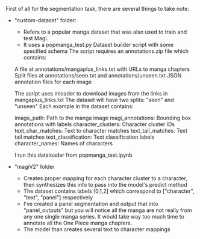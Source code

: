 First of all for the segmentation task, there are several things to take note:

- "custom-dataset" folder:
    - Refers to a popular manga dataset that was also used to train and test Magi.
    - It uses a popmanga_test.py Dataset builder script with some specified schema
    The script requires an annotations.zip file which contains:

    A file at annotations/mangaplus_links.txt with URLs to manga chapters
    Split files at annotations/seen.txt and annotations/unseen.txt
    JSON annotation files for each image


    The script uses mloader to download images from the links in mangaplus_links.txt
    The dataset will have two splits: "seen" and "unseen"
    Each example in the dataset contains:

    image_path: Path to the manga image
    magi_annotations: Bounding box annotations with labels
    character_clusters: Character cluster IDs
    text_char_matches: Text to character matches
    text_tail_matches: Text tail matches
    text_classification: Text classification labels
    character_names: Names of characters

    I run this dataloader from popmanga_test.ipynb


- "magiV2" folder
    - Creates proper mapping for each character cluster to a character, then synthesizes this info to pass into the model's predict method
    - The dataset contains labels [0,1,2] which correspond to ["character", "text", "panel"] respectively
    - I've created a panel segmentation and output that into "panel_outputs" but you will notice all the manga are not really from any one single manga series. It would take way too much time to annotate all the One Piece manga chapters.
    - The model than creates several text to character mappings

